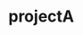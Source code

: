 # projectA


<html>
  <head>
    <title> This is Project A <title>
  </head>
  <body>
    <h1> Project A : Hello World ! </h1>
  </body>
  
  
  </html>
